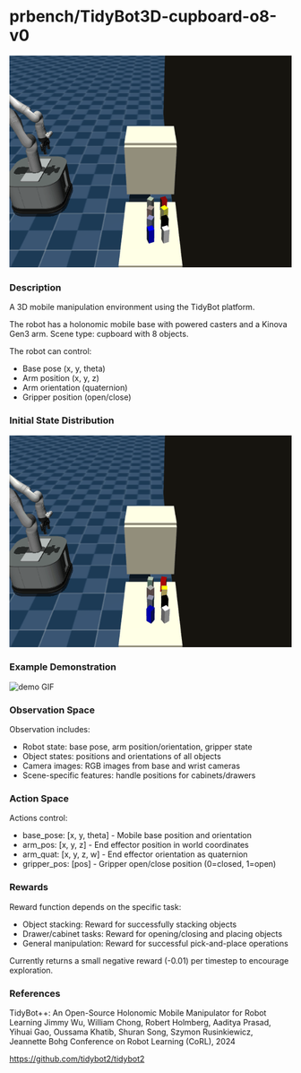 # prbench/TidyBot3D-cupboard-o8-v0
![random action GIF](assets/random_action_gifs/TidyBot3D-cupboard-o8.gif)

### Description
A 3D mobile manipulation environment using the TidyBot platform.
        
The robot has a holonomic mobile base with powered casters and a Kinova Gen3 arm.
Scene type: cupboard with 8 objects.

The robot can control:
- Base pose (x, y, theta)
- Arm position (x, y, z)
- Arm orientation (quaternion)
- Gripper position (open/close)

### Initial State Distribution
![initial state GIF](assets/initial_state_gifs/TidyBot3D-cupboard-o8.gif)

### Example Demonstration
![demo GIF](assets/demo_gifs/TidyBot3D-cupboard-o8.gif)

### Observation Space
Observation includes:
- Robot state: base pose, arm position/orientation, gripper state
- Object states: positions and orientations of all objects
- Camera images: RGB images from base and wrist cameras
- Scene-specific features: handle positions for cabinets/drawers


### Action Space
Actions control:
- base_pose: [x, y, theta] - Mobile base position and orientation
- arm_pos: [x, y, z] - End effector position in world coordinates
- arm_quat: [x, y, z, w] - End effector orientation as quaternion
- gripper_pos: [pos] - Gripper open/close position (0=closed, 1=open)


### Rewards
Reward function depends on the specific task:
- Object stacking: Reward for successfully stacking objects
- Drawer/cabinet tasks: Reward for opening/closing and placing objects
- General manipulation: Reward for successful pick-and-place operations

Currently returns a small negative reward (-0.01) per timestep to encourage exploration.


### References
TidyBot++: An Open-Source Holonomic Mobile Manipulator for Robot Learning
Jimmy Wu, William Chong, Robert Holmberg, Aaditya Prasad, Yihuai Gao, Oussama Khatib, Shuran Song, Szymon Rusinkiewicz, Jeannette Bohg
Conference on Robot Learning (CoRL), 2024

https://github.com/tidybot2/tidybot2

